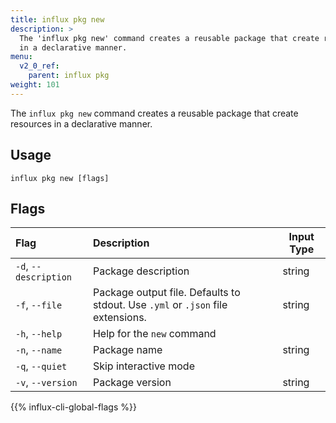 ```yaml
---
title: influx pkg new
description: >
  The 'influx pkg new' command creates a reusable package that create resources
  in a declarative manner.
menu:
  v2_0_ref:
    parent: influx pkg
weight: 101
---
```


The `influx pkg new` command creates a reusable package that create resources in
a declarative manner.

## Usage
```
influx pkg new [flags]
```

## Flags

| Flag                  | Description                                                                     | Input Type      |
|:----------------------|:--------------------------------------------------------------------------------|-----------------|
| `-d`, `--description` | Package description                                                             | string          |
| `-f`, `--file`        | Package output file. Defaults to stdout. Use `.yml` or `.json` file extensions. | string          |
| `-h`, `--help`        | Help for the `new` command                                                      |                 |
| `-n`, `--name`        | Package name                                                                    | string          |
| `-q`, `--quiet`       | Skip interactive mode                                                           |                 |
| `-v`, `--version`     | Package version                                                                 | string          |

{{% influx-cli-global-flags %}}
